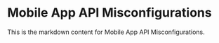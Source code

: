 # Mobile App API Misconfigurations

This is the markdown content for Mobile App API Misconfigurations.
